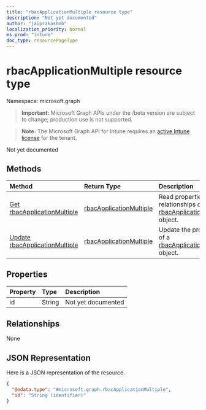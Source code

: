```yaml
---
title: "rbacApplicationMultiple resource type"
description: "Not yet documented"
author: "jaiprakashmb"
localization_priority: Normal
ms.prod: "intune"
doc_type: resourcePageType
---
```


# rbacApplicationMultiple resource type

Namespace: microsoft.graph

> **Important:** Microsoft Graph APIs under the /beta version are subject to change; production use is not supported.

> **Note:** The Microsoft Graph API for Intune requires an [active Intune license](https://go.microsoft.com/fwlink/?linkid=839381) for the tenant.

Not yet documented

## Methods
|Method|Return Type|Description|
|:---|:---|:---|
|[Get rbacApplicationMultiple](../api/intune-rbac-rbacapplicationmultiple-get.md)|[rbacApplicationMultiple](../resources/intune-rbac-rbacapplicationmultiple.md)|Read properties and relationships of the [rbacApplicationMultiple](../resources/intune-rbac-rbacapplicationmultiple.md) object.|
|[Update rbacApplicationMultiple](../api/intune-rbac-rbacapplicationmultiple-update.md)|[rbacApplicationMultiple](../resources/intune-rbac-rbacapplicationmultiple.md)|Update the properties of a [rbacApplicationMultiple](../resources/intune-rbac-rbacapplicationmultiple.md) object.|

## Properties
|Property|Type|Description|
|:---|:---|:---|
|id|String|Not yet documented|

## Relationships
None

## JSON Representation
Here is a JSON representation of the resource.
<!-- {
  "blockType": "resource",
  "keyProperty": "id",
  "@odata.type": "microsoft.graph.rbacApplicationMultiple"
}
-->
``` json
{
  "@odata.type": "#microsoft.graph.rbacApplicationMultiple",
  "id": "String (identifier)"
}
```

